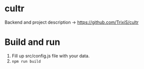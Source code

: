 # cultr
Backend and project description -> https://github.com/TrixiS/cultr

# Build and run
1. Fill up src/config.js file with your data.
2. `npm run build`

